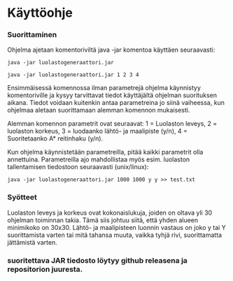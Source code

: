 # Käyttöohje

### Suorittaminen
Ohjelma ajetaan komentoriviltä java -jar komentoa käyttäen seuraavasti:

```java -jar luolastogeneraattori.jar```

```java -jar luolastogeneraattori.jar 1 2 3 4```

Ensimmäisessä komennossa ilman parametrejä ohjelma käynnistyy komentoriville ja kysyy tarvittavat tiedot käyttäjältä ohjelman suorituksen aikana. Tiedot voidaan kuitenkin antaa parametreina jo siinä vaiheessa, kun ohjelmaa aletaan suorittamaan alemman komennon mukaisesti.

Alemman komennon parametrit ovat seuraavat: 1 = Luolaston leveys, 2 = luolaston korkeus, 3 = luodaanko lähtö- ja maalipiste (y/n), 4 = Suoritetaanko A* reitinhaku (y/n).

Kun ohjelma käynnistetään parametreilla, pitää kaikki parametrit olla annettuina. Parametreilla ajo mahdollistaa myös esim. luolaston tallentamisen tiedostoon seuraavasti (unix/linux):

```java -jar luolastogeneraattori.jar 1000 1000 y y >> test.txt```

### Syötteet
Luolaston leveys ja korkeus ovat kokonaislukuja, joiden on oltava yli 30 ohjelman toiminnan takia. Tämä siis johtuu siitä, että yhden alueen minimikoko on 30x30. Lähtö- ja maalipisteen luonnin vastaus on joko y tai Y suorittamista varten tai mitä tahansa muuta, vaikka tyhjä rivi, suorittamatta jättämistä varten.

### suoritettava JAR tiedosto löytyy github releasena ja repositorion juuresta.